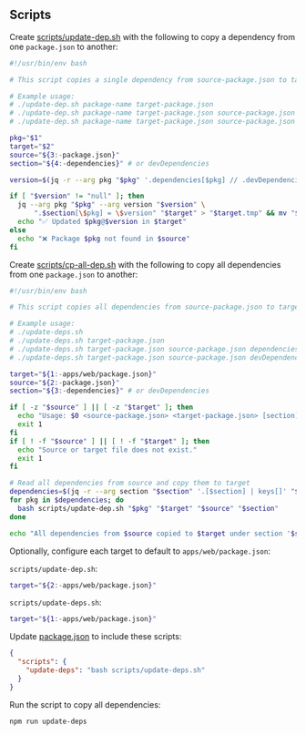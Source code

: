 ## Scripts

Create [scripts/update-dep.sh](../../scripts/update-dep.sh) with the following to copy a dependency from one `package.json` to another:

```bash
#!/usr/bin/env bash

# This script copies a single dependency from source-package.json to target-package.json

# Example usage:
# ./update-dep.sh package-name target-package.json
# ./update-dep.sh package-name target-package.json source-package.json dependencies
# ./update-dep.sh package-name target-package.json source-package.json devDependencies

pkg="$1"
target="$2"
source="${3:-package.json}"
section="${4:-dependencies}" # or devDependencies

version=$(jq -r --arg pkg "$pkg" '.dependencies[$pkg] // .devDependencies[$pkg]' "$source")

if [ "$version" != "null" ]; then
  jq --arg pkg "$pkg" --arg version "$version" \
      ".$section[\$pkg] = \$version" "$target" > "$target.tmp" && mv "$target.tmp" "$target"
  echo "✅ Updated $pkg@$version in $target"
else
  echo "❌ Package $pkg not found in $source"
fi
```

Create [scripts/cp-all-dep.sh](../../scripts/cp-all-dep.sh) with the following to copy all dependencies from one `package.json` to another:

```bash
#!/usr/bin/env bash

# This script copies all dependencies from source-package.json to target-package.json

# Example usage:
# ./update-deps.sh
# ./update-deps.sh target-package.json
# ./update-deps.sh target-package.json source-package.json dependencies
# ./update-deps.sh target-package.json source-package.json devDependencies

target="${1:-apps/web/package.json}"
source="${2:-package.json}"
section="${3:-dependencies}" # or devDependencies

if [ -z "$source" ] || [ -z "$target" ]; then
  echo "Usage: $0 <source-package.json> <target-package.json> [section]"
  exit 1
fi
if [ ! -f "$source" ] || [ ! -f "$target" ]; then
  echo "Source or target file does not exist."
  exit 1
fi

# Read all dependencies from source and copy them to target
dependencies=$(jq -r --arg section "$section" '.[$section] | keys[]' "$source")
for pkg in $dependencies; do
  bash scripts/update-dep.sh "$pkg" "$target" "$source" "$section"
done

echo "All dependencies from $source copied to $target under section '$section'."
```

Optionally, configure each target to default to `apps/web/package.json`:

`scripts/update-dep.sh`:

```bash
target="${2:-apps/web/package.json}"
```

`scripts/update-deps.sh`:

```bash
target="${1:-apps/web/package.json}"
```

Update [package.json](../../package.json) to include these scripts:

```json
{
  "scripts": {
    "update-deps": "bash scripts/update-deps.sh"
  }
}
```

Run the script to copy all dependencies:

```bash
npm run update-deps
```
